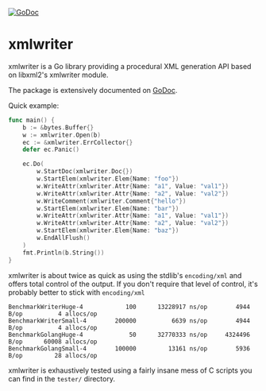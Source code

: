 [![GoDoc](https://godoc.org/github.com/shabbyrobe/xmlwriter?status.svg)](https://godoc.org/github.com/shabbyrobe/xmlwriter)

xmlwriter
=========

xmlwriter is a Go library providing a procedural XML generation API based
on libxml2's xmlwriter module.

The package is extensively documented on
[GoDoc](https://godoc.org/github.com/shabbyrobe/xmlwriter).

Quick example:

```go
func main() {
    b := &bytes.Buffer{}
    w := xmlwriter.Open(b)
    ec := &xmlwriter.ErrCollector{}
    defer ec.Panic()

    ec.Do(
        w.StartDoc(xmlwriter.Doc{})
        w.StartElem(xmlwriter.Elem{Name: "foo"})
        w.WriteAttr(xmlwriter.Attr{Name: "a1", Value: "val1"})
        w.WriteAttr(xmlwriter.Attr{Name: "a2", Value: "val2"})
        w.WriteComment(xmlwriter.Comment{"hello"})
        w.StartElem(xmlwriter.Elem{Name: "bar"})
        w.WriteAttr(xmlwriter.Attr{Name: "a1", Value: "val1"})
        w.WriteAttr(xmlwriter.Attr{Name: "a2", Value: "val2"})
        w.StartElem(xmlwriter.Elem{Name: "baz"})
        w.EndAllFlush()
    )
    fmt.Println(b.String())
}
```

xmlwriter is about twice as quick as using the stdlib's `encoding/xml` and
offers total control of the output. If you don't require that level of control,
it's probably better to stick with `encoding/xml`

    BenchmarkWriterHuge-4      	     100	  13228917 ns/op	    4944 B/op	       4 allocs/op
    BenchmarkWriterSmall-4     	  200000	      6639 ns/op	    4944 B/op	       4 allocs/op
    BenchmarkGolangHuge-4      	      50	  32770333 ns/op	 4324496 B/op	   60008 allocs/op
    BenchmarkGolangSmall-4     	  100000	     13161 ns/op	    5936 B/op	      28 allocs/op

xmlwriter is exhaustively tested using a fairly insane mess of C scripts you
can find in the `tester/` directory.

